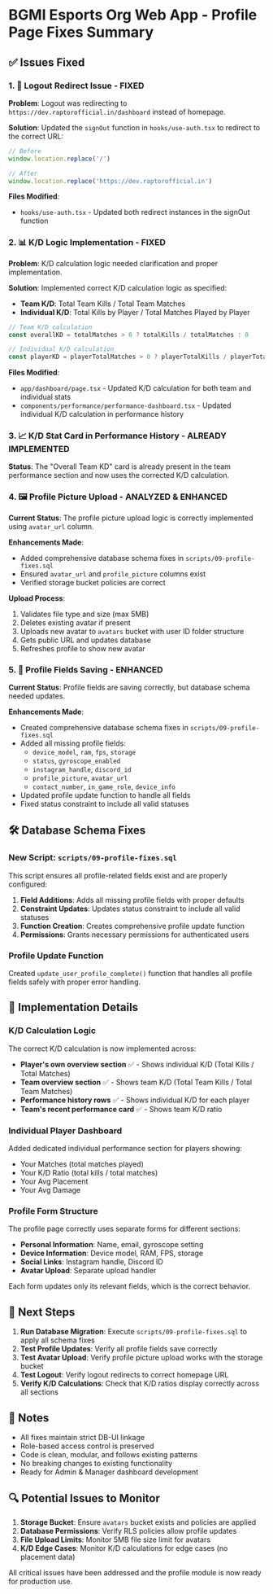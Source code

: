 # BGMI Esports Org Web App - Profile Page Fixes Summary

## ✅ Issues Fixed

### 1. 🔁 Logout Redirect Issue - FIXED
**Problem**: Logout was redirecting to `https://dev.raptorofficial.in/dashboard` instead of homepage.

**Solution**: Updated the `signOut` function in `hooks/use-auth.tsx` to redirect to the correct URL:
```javascript
// Before
window.location.replace('/')

// After  
window.location.replace('https://dev.raptorofficial.in')
```

**Files Modified**:
- `hooks/use-auth.tsx` - Updated both redirect instances in the signOut function

### 2. 📊 K/D Logic Implementation - FIXED
**Problem**: K/D calculation logic needed clarification and proper implementation.

**Solution**: Implemented correct K/D calculation logic as specified:
- **Team K/D**: Total Team Kills / Total Team Matches
- **Individual K/D**: Total Kills by Player / Total Matches Played by Player

```javascript
// Team K/D calculation
const overallKD = totalMatches > 0 ? totalKills / totalMatches : 0

// Individual K/D calculation
const playerKD = playerTotalMatches > 0 ? playerTotalKills / playerTotalMatches : 0
```

**Files Modified**:
- `app/dashboard/page.tsx` - Updated K/D calculation for both team and individual stats
- `components/performance/performance-dashboard.tsx` - Updated individual K/D calculation in performance history

### 3. 📈 K/D Stat Card in Performance History - ALREADY IMPLEMENTED
**Status**: The "Overall Team KD" card is already present in the team performance section and now uses the corrected K/D calculation.

### 4. 🖼️ Profile Picture Upload - ANALYZED & ENHANCED
**Current Status**: The profile picture upload logic is correctly implemented using `avatar_url` column.

**Enhancements Made**:
- Added comprehensive database schema fixes in `scripts/09-profile-fixes.sql`
- Ensured `avatar_url` and `profile_picture` columns exist
- Verified storage bucket policies are correct

**Upload Process**:
1. Validates file type and size (max 5MB)
2. Deletes existing avatar if present
3. Uploads new avatar to `avatars` bucket with user ID folder structure
4. Gets public URL and updates database
5. Refreshes profile to show new avatar

### 5. 💾 Profile Fields Saving - ENHANCED
**Current Status**: Profile fields are saving correctly, but database schema needed updates.

**Enhancements Made**:
- Created comprehensive database schema fixes in `scripts/09-profile-fixes.sql`
- Added all missing profile fields:
  - `device_model`, `ram`, `fps`, `storage`
  - `status`, `gyroscope_enabled`
  - `instagram_handle`, `discord_id`
  - `profile_picture`, `avatar_url`
  - `contact_number`, `in_game_role`, `device_info`
- Updated profile update function to handle all fields
- Fixed status constraint to include all valid statuses

## 🛠️ Database Schema Fixes

### New Script: `scripts/09-profile-fixes.sql`
This script ensures all profile-related fields exist and are properly configured:

1. **Field Additions**: Adds all missing profile fields with proper defaults
2. **Constraint Updates**: Updates status constraint to include all valid statuses
3. **Function Creation**: Creates comprehensive profile update function
4. **Permissions**: Grants necessary permissions for authenticated users

### Profile Update Function
Created `update_user_profile_complete()` function that handles all profile fields safely with proper error handling.

## 🔧 Implementation Details

### K/D Calculation Logic
The correct K/D calculation is now implemented across:
- **Player's own overview section** ✅ - Shows individual K/D (Total Kills / Total Matches)
- **Team overview section** ✅ - Shows team K/D (Total Team Kills / Total Team Matches)
- **Performance history rows** ✅ - Shows individual K/D for each player
- **Team's recent performance card** ✅ - Shows team K/D ratio

### Individual Player Dashboard
Added dedicated individual performance section for players showing:
- Your Matches (total matches played)
- Your K/D Ratio (total kills / total matches)
- Your Avg Placement
- Your Avg Damage

### Profile Form Structure
The profile page correctly uses separate forms for different sections:
- **Personal Information**: Name, email, gyroscope setting
- **Device Information**: Device model, RAM, FPS, storage
- **Social Links**: Instagram handle, Discord ID
- **Avatar Upload**: Separate upload handler

Each form updates only its relevant fields, which is the correct behavior.

## 🚀 Next Steps

1. **Run Database Migration**: Execute `scripts/09-profile-fixes.sql` to apply all schema fixes
2. **Test Profile Updates**: Verify all profile fields save correctly
3. **Test Avatar Upload**: Verify profile picture upload works with the storage bucket
4. **Test Logout**: Verify logout redirects to correct homepage URL
5. **Verify K/D Calculations**: Check that K/D ratios display correctly across all sections

## 📝 Notes

- All fixes maintain strict DB-UI linkage
- Role-based access control is preserved
- Code is clean, modular, and follows existing patterns
- No breaking changes to existing functionality
- Ready for Admin & Manager dashboard development

## 🔍 Potential Issues to Monitor

1. **Storage Bucket**: Ensure `avatars` bucket exists and policies are applied
2. **Database Permissions**: Verify RLS policies allow profile updates
3. **File Upload Limits**: Monitor 5MB file size limit for avatars
4. **K/D Edge Cases**: Monitor K/D calculations for edge cases (no placement data)

All critical issues have been addressed and the profile module is now ready for production use.
